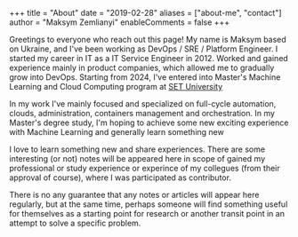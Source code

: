 +++
title = "About"
date = "2019-02-28"
aliases = ["about-me", "contact"]
author = "Maksym Zemlianyi"
enableComments = false
+++

Greetings to everyone who reach out this page! My name is Maksym based on Ukraine, and I've been working as DevOps / SRE / Platform Engineer. I started my career in IT as a IT Service Engineer in 2012. Worked and gained experience mainly in product companies, which allowed me to gradually grow into DevOps. Starting from 2024, I've entered into Master's Machine Learning and Cloud Computing program at [SET University](https://www.setuniversity.edu.ua/en/education/computer-science-machine-learning-cloud-computing/)

In my work I've mainly focused and specialized on full-cycle automation, clouds, administration, containers management and orchestration.
In my Master's degree study, I'm hoping to achieve some new exciting experience with Machine Learning and generally learn something new

I love to learn something new and share experiences. There are some interesting (or not) notes will be appeared here in scope of gained my professional or study experience or experince of my collegues (from their approval of course), where I was participated as contributor.

There is no any guarantee that any notes or articles will appear here regularly, but at the same time, perhaps someone will find something useful for themselves as a starting point for research or another transit point in an attempt to solve a specific problem.